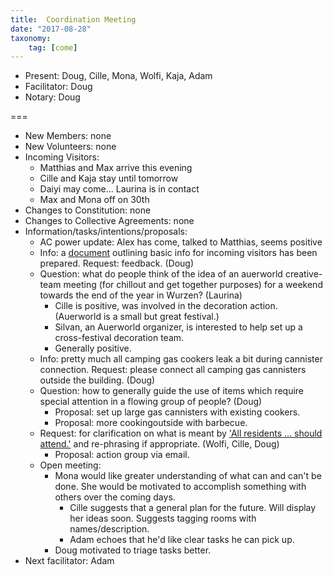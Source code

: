 ```yaml
---
title:  Coordination Meeting
date: "2017-08-28"
taxonomy:
    tag: [come]
---
```


- Present: Doug, Cille, Mona, Wolfi, Kaja, Adam
- Facilitator: Doug
- Notary: Doug

===

- New Members: none
- New Volunteers: none
- Incoming Visitors:
	- Matthias and Max arrive this evening
	- Cille and Kaja stay until tomorrow
	- Daiyi may come... Laurina is in contact
	- Max and Mona off on 30th
- Changes to Constitution: none
- Changes to Collective Agreements: none
- Information/tasks/intentions/proposals:
	- AC power update: Alex has come, talked to Matthias, seems positive
	- Info: a [document](https://github.com/kanthaus/kanthaus/blob/master/visiting.md) outlining basic info for incoming visitors has been prepared. Request: feedback. (Doug)
	- Question: what do people think of the idea of an auerworld creative-team meeting (for chillout and get together purposes) for a weekend towards the end of the year in Wurzen? (Laurina)
		- Cille is positive, was involved in the decoration action. (Auerworld is a small but great festival.)
		- Silvan, an Auerworld organizer, is interested to help set up a cross-festival decoration team.
		- Generally positive.
	- Info: pretty much all camping gas cookers leak a bit during cannister connection. Request: please connect all camping gas cannisters outside the building. (Doug)
	- Question: how to generally guide the use of items which require special attention in a flowing group of people? (Doug)
		- Proposal: set up large gas cannisters with existing cookers.
		- Proposal: more cookingoutside with barbecue.
	- Request: for clarification on what is meant by ['All residents ... should attend.'](https://github.com/kanthaus/kanthaus/blob/master/collectiveAgreements.md) and re-phrasing if appropriate. (Wolfi, Cille, Doug)
		- Proposal: action group via email.
	- Open meeting:
		- Mona would like greater understanding of what can and can't be done. She would be motivated to accomplish something with others over the coming days.
			- Cille suggests that a general plan for the future. Will display her ideas soon. Suggests tagging rooms with names/description.
			- Adam echoes that he'd like clear tasks he can pick up.
		- Doug motivated to triage tasks better.
- Next facilitator: Adam
